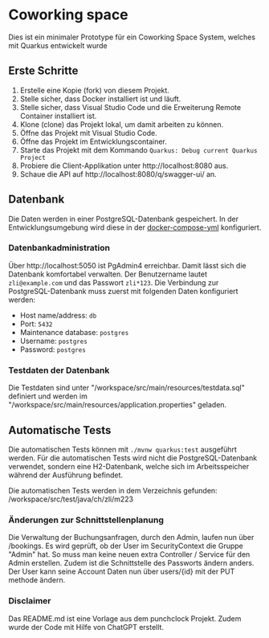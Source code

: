 # Coworking space

Dies ist ein minimaler Prototype für ein Coworking Space System, welches mit Quarkus entwickelt wurde

## Erste Schritte

1. Erstelle eine Kopie (fork) von diesem Projekt.
1. Stelle sicher, dass Docker installiert ist und läuft.
1. Stelle sicher, dass Visual Studio Code und die Erweiterung Remote Container installiert ist.
1. Klone (clone) das Projekt lokal, um damit arbeiten zu können.
1. Öffne das Projekt mit Visual Studio Code.
1. Öffne das Projekt im Entwicklungscontainer.
1. Starte das Projekt mit dem Kommando `Quarkus: Debug current Quarkus Project`
1. Probiere die Client-Applikation unter http://localhost:8080 aus.
1. Schaue die API auf http://localhost:8080/q/swagger-ui/ an.

## Datenbank

Die Daten werden in einer PostgreSQL-Datenbank gespeichert. In der Entwicklungsumgebung wird diese in der [docker-compose-yml](./.devcontainer/docker-compose.yml) konfiguriert.

### Datenbankadministration

Über http://localhost:5050 ist PgAdmin4 erreichbar. Damit lässt sich die Datenbank komfortabel verwalten. Der Benutzername lautet `zli@example.com` und das Passwort `zli*123`. Die Verbindung zur PostgreSQL-Datenbank muss zuerst mit folgenden Daten konfiguriert werden:
 - Host name/address: `db`
 - Port: `5432`
 - Maintenance database: `postgres`
 - Username: `postgres`
 - Password: `postgres`

### Testdaten der Datenbank

Die Testdaten sind unter "/workspace/src/main/resources/testdata.sql" definiert und werden im "/workspace/src/main/resources/application.properties" geladen.

## Automatische Tests

Die automatischen Tests können mit `./mvnw quarkus:test` ausgeführt werden. Für die automatischen Tests wird nicht die PostgreSQL-Datenbank verwendet, sondern eine H2-Datenbank, welche sich im Arbeitsspeicher während der Ausführung befindet.

Die automatischen Tests werden in dem Verzeichnis gefunden:
/workspace/src/test/java/ch/zli/m223

### Änderungen zur Schnittstellenplanung

Die Verwaltung der Buchungsanfragen, durch den Admin, laufen nun über /bookings. Es wird geprüft, ob der User im SecurityContext die Gruppe "Admin" hat. So muss man keine neuen extra Controller / Service für den Admin erstellen.
Zudem ist die Schnittstelle des Passworts ändern anders. Der User kann seine Account Daten nun über users/{id} mit der PUT methode ändern.

### Disclaimer

Das README.md ist eine Vorlage aus dem punchclock Projekt. Zudem wurde der Code mit Hilfe von ChatGPT erstellt.